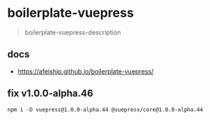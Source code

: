 # boilerplate-vuepress
> boilerplate-vuepress-description

## docs
- https://afeiship.github.io/boilerplate-vuepress/

## fix v1.0.0-alpha.46
```shell
npm i -D vuepress@1.0.0-alpha.44 @vuepress/core@1.0.0-alpha.44
```
